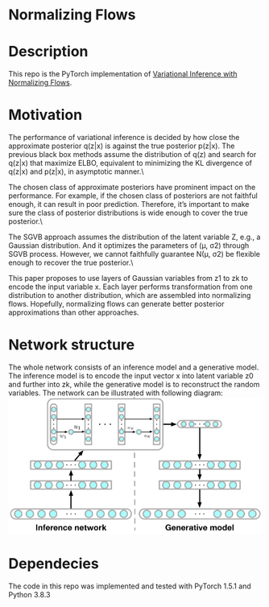 # Normalizing Flows

# Description
This repo is the PyTorch implementation of [Variational Inference with Normalizing Flows](https://arxiv.org/abs/1505.05770).

# Motivation
The performance of variational inference is decided by how close the approximate posterior q(z|x) is against the true posterior p(z|x). The previous black box methods assume the distribution of q(z) and search for q(z|x) that maximize ELBO, equivalent to minimizing the KL divergence of q(z|x) and p(z|x), in asymptotic manner.\ 

The chosen class of approximate posteriors have prominent impact on the performance. For example, if the chosen class of posteriors are not faithful enough, it can result in poor prediction. Therefore, it’s important to make sure the class of posterior distributions is wide enough to cover the true posterior.\

The SGVB approach assumes the distribution of the latent variable Z, e.g., a Gaussian distribution. And it optimizes the parameters of (μ, σ2) through SGVB process. However, we cannot faithfully guarantee N(μ, σ2) be flexible enough to recover the true posterior.\

This paper proposes to use layers of Gaussian variables from z1 to zk to encode the input variable x. Each layer performs transformation from one distribution to another distribution, which are assembled into normalizing flows. Hopefully, normalizing flows can generate better posterior approximations than other approaches.

# Network structure
The whole network consists of an inference model and a generative model. The inference model is to encode the input vector x into latent variable z0 and further into zk, while the generative model is to reconstruct the random variables. The network can be illustrated with following diagram:\
![Image of Normalizing Flows Network](/image/normal-flows-network.png)

# Dependecies
The code in this repo was implemented and tested with PyTorch 1.5.1 and Python 3.8.3
